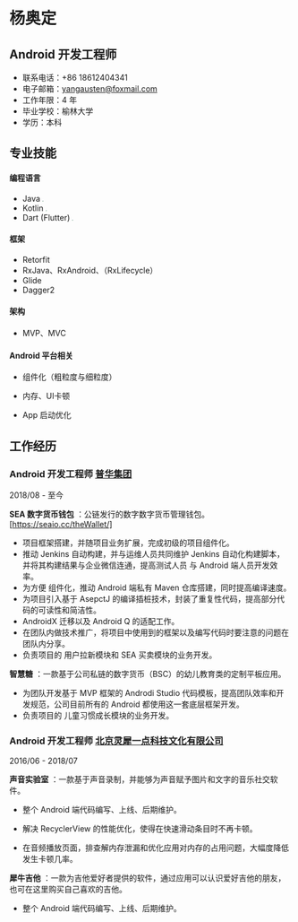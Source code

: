 # 杨奥定

## Android 开发工程师

* 联系电话：+86 18612404341
* 电子邮箱：yangausten@foxmail.com
* 工作年限：4 年
* 毕业学校：榆林大学
* 学历：本科

## 专业技能

#### 编程语言

* Java <img src="/Users/austen/Desktop/interview/star_pressed.png" style="zoom:12%;" />
* Kotlin <img src="/Users/austen/Desktop/interview/star_normal.png" style="zoom:12%;" />
* Dart (Flutter) <img src="/Users/austen/Desktop/interview/star_normal.png" style="zoom:12%;" />

#### 框架

* Retorfit
* RxJava、RxAndroid、（RxLifecycle）
* Glide
* Dagger2

#### 架构

* MVP、MVC 

#### Android 平台相关

* 组件化（粗粒度与细粒度）

* 内存、UI卡顿
* App 启动优化

## 工作经历

### Android 开发工程师  [普华集团](https://www.peogoo.com/)

2018/08 - 至今

**SEA 数字货币钱包** ：公链发行的数字数字货币管理钱包。[https://seaio.cc/theWallet/]

* 项目框架搭建，并随项目业务扩展，完成初级的项目组件化。
* 推动 Jenkins 自动构建，并与运维人员共同维护 Jenkins 自动化构建脚本，并将其构建结果与企业微信连通，提高测试人员 与 Android 端人员开发效率。
* 为方便 组件化，推动 Android 端私有 Maven 仓库搭建，同时提高编译速度。
* 为项目引入基于 AsepctJ 的编译插桩技术，封装了重复性代码，提高部分代码的可读性和简洁性。
* AndroidX 迁移以及 Android Q 的适配工作。
* 在团队内做技术推广，将项目中使用到的框架以及编写代码时要注意的问题在团队内分享。
* 负责项目的 用户拉新模块和 SEA 买卖模块的业务开发。

**智慧糖** ：一款基于公司私链的数字货币（BSC）的幼儿教育类的定制平板应用。

* 为团队开发基于 MVP 框架的 Androdi Studio 代码模板，提高团队效率和开发规范，公司目前所有的 Android 都使用这一套底层框架开发。
* 负责项目的 儿童习惯成长模块的业务开发。

### Android 开发工程师  [北京灵犀一点科技文化有限公司]([https://baike.baidu.com/item/%E5%8C%97%E4%BA%AC%E7%81%B5%E7%8A%80%E4%B8%80%E7%82%B9%E7%A7%91%E6%8A%80%E6%96%87%E5%8C%96%E6%9C%89%E9%99%90%E5%85%AC%E5%8F%B8/20551778?fr=aladdin](https://baike.baidu.com/item/北京灵犀一点科技文化有限公司/20551778?fr=aladdin))

2016/06 - 2018/07

**声音实验室** ：一款基于声音录制，并能够为声音赋予图片和文字的音乐社交软件。

* 整个 Android 端代码编写、上线、后期维护。
* 解决 RecyclerView 的性能优化，使得在快速滑动条目时不再卡顿。

* 在音频播放页面，排查解内存泄漏和优化应用对内存的占用问题，大幅度降低发生卡顿几率。

**犀牛吉他** ：一款为吉他爱好者提供的软件，通过应用可以认识爱好吉他的朋友，也可在这里购买自己喜欢的吉他。

* 整个 Android 端代码编写、上线、后期维护。





